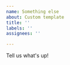 ```yaml
---
name: Something else
about: Custom template
title: ''
labels: ''
assignees: ''

---
```


Tell us what's up!
